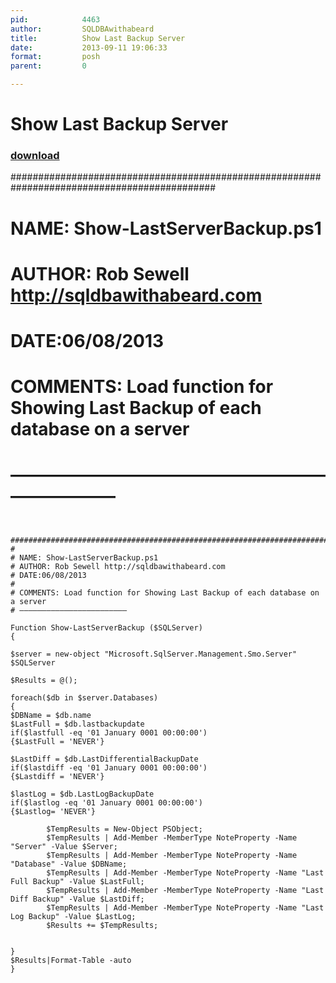 ```yaml
---
pid:            4463
author:         SQLDBAwithabeard
title:          Show Last Backup Server
date:           2013-09-11 19:06:33
format:         posh
parent:         0

---
```


# Show Last Backup Server

### [download](//scripts/4463.ps1)

#############################################################################################
#
# NAME: Show-LastServerBackup.ps1
# AUTHOR: Rob Sewell http://sqldbawithabeard.com
# DATE:06/08/2013
#
# COMMENTS: Load function for Showing Last Backup of each database on a server
# ————————————————————————

```posh

  #############################################################################################
#
# NAME: Show-LastServerBackup.ps1
# AUTHOR: Rob Sewell http://sqldbawithabeard.com
# DATE:06/08/2013
#
# COMMENTS: Load function for Showing Last Backup of each database on a server
# ————————————————————————

Function Show-LastServerBackup ($SQLServer)
{

$server = new-object "Microsoft.SqlServer.Management.Smo.Server" $SQLServer

$Results = @();

foreach($db in $server.Databases)
{
$DBName = $db.name
$LastFull = $db.lastbackupdate
if($lastfull -eq '01 January 0001 00:00:00')
{$LastFull = 'NEVER'}

$LastDiff = $db.LastDifferentialBackupDate  
if($lastdiff -eq '01 January 0001 00:00:00')
{$Lastdiff = 'NEVER'}
                                                                                                                                                        
$lastLog = $db.LastLogBackupDate 
if($lastlog -eq '01 January 0001 00:00:00')
{$Lastlog= 'NEVER'}

        $TempResults = New-Object PSObject;
        $TempResults | Add-Member -MemberType NoteProperty -Name "Server" -Value $Server;
        $TempResults | Add-Member -MemberType NoteProperty -Name "Database" -Value $DBName;
        $TempResults | Add-Member -MemberType NoteProperty -Name "Last Full Backup" -Value $LastFull;
        $TempResults | Add-Member -MemberType NoteProperty -Name "Last Diff Backup" -Value $LastDiff;
        $TempResults | Add-Member -MemberType NoteProperty -Name "Last Log Backup" -Value $LastLog;
        $Results += $TempResults;


}
$Results|Format-Table -auto
}

```
